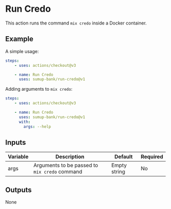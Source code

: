 # Run Credo

This action runs the command `mix credo` inside a Docker container.

## Example

A simple usage:

```yaml
steps:
    - uses: actions/checkout@v3

    - name: Run Credo
      uses: sumup-bank/run-credo@v1
```

Adding arguments to `mix credo`:

```yaml
steps:
    - uses: actions/checkout@v3

    - name: Run Credo
      uses: sumup-bank/run-credo@v1
      with:
        args: --help
```

## Inputs

|Variable|Description|Default|Required|
|-|-|-|-|
|args|Arguments to be passed to `mix credo` command|Empty string|No|

## Outputs

None
